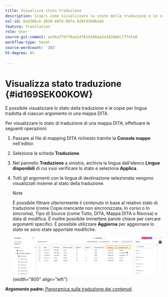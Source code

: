 ```yaml
---
title: Visualizza stato traduzione
description: Scopri come visualizzare lo stato della traduzione e le copie per lingua tradotta di ciascun argomento in una mappa DITA in AEM Guides.
exl-id: 6ed30bc6-3030-40fd-987a-928fd5b06ee6
feature: Translation
role: User
source-git-commit: ae36a7fdff6ae147619340aa3a3d2bb6c7774fe0
workflow-type: tm+mt
source-wordcount: '183'
ht-degree: 0%

---
```


# Visualizza stato traduzione {#id169SEK00KOW}

È possibile visualizzare lo stato della traduzione e le copie per lingua tradotta di ciascun argomento in una mappa DITA.

Per visualizzare lo stato di traduzione di una mappa DITA, effettuare le seguenti operazioni:

1. Passare al file di mapping DITA richiesto tramite la **Console mappe** nell&#39;editor.
1. Seleziona la scheda **Traduzione**.
1. Nel pannello **Traduzione** a sinistra, archivia la lingua dall&#39;elenco **Lingue disponibili** di cui vuoi verificare lo stato e seleziona **Applica**.
1. Tutti gli argomenti con la lingua di destinazione selezionata vengono visualizzati insieme al   stato della traduzione.

   >[!NOTE]
   >
   > È possibile filtrare ulteriormente il contenuto in base al relativo stato di traduzione \(come Copia mancante non sincronizzata, In corso o In sincronia\), Tipo di Source \(come Tutto, DITA, Mappa DITA o Risorsa\) e data di modifica. È inoltre possibile immettere parole chiave per cercare argomenti specifici. È possibile utilizzare **Aggiorna** per aggiornare lo stato se sono state apportate modifiche.

   ![](images/translation-status-new.png){width="800" align="left"}

**Argomento padre:**[ Panoramica sulla traduzione dei contenuti](translation.md)
